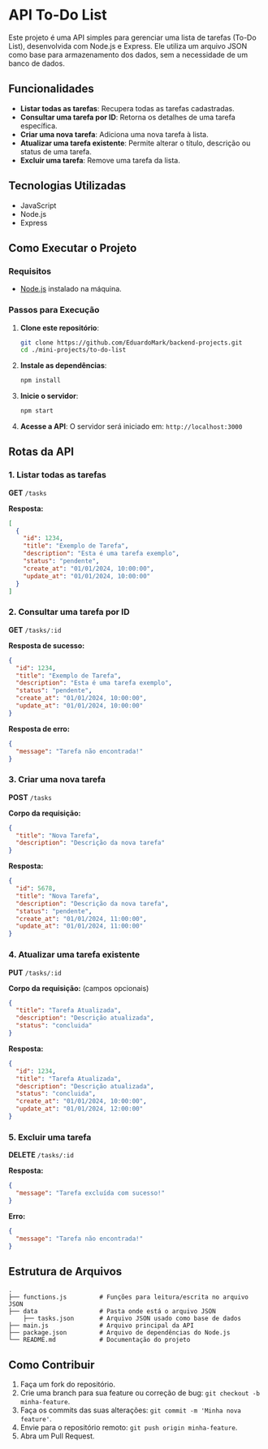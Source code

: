 # API To-Do List

Este projeto é uma API simples para gerenciar uma lista de tarefas (To-Do List), desenvolvida com Node.js e Express. Ele utiliza um arquivo JSON como base para armazenamento dos dados, sem a necessidade de um banco de dados.

## Funcionalidades

- **Listar todas as tarefas**: Recupera todas as tarefas cadastradas.
- **Consultar uma tarefa por ID**: Retorna os detalhes de uma tarefa específica.
- **Criar uma nova tarefa**: Adiciona uma nova tarefa à lista.
- **Atualizar uma tarefa existente**: Permite alterar o título, descrição ou status de uma tarefa.
- **Excluir uma tarefa**: Remove uma tarefa da lista.

## Tecnologias Utilizadas

- JavaScript
- Node.js
- Express

## Como Executar o Projeto

### Requisitos

- [Node.js](https://nodejs.org/) instalado na máquina.

### Passos para Execução

1. **Clone este repositório**:
   ```bash
   git clone https://github.com/EduardoMark/backend-projects.git
   cd ./mini-projects/to-do-list
   ```

2. **Instale as dependências**:
   ```bash
   npm install
   ```

3. **Inicie o servidor**:
   ```bash
   npm start
   ```

4. **Acesse a API**:
   O servidor será iniciado em: `http://localhost:3000`

## Rotas da API

### 1. Listar todas as tarefas
**GET** `/tasks`

**Resposta:**
```json
[
  {
    "id": 1234,
    "title": "Exemplo de Tarefa",
    "description": "Esta é uma tarefa exemplo",
    "status": "pendente",
    "create_at": "01/01/2024, 10:00:00",
    "update_at": "01/01/2024, 10:00:00"
  }
]
```

### 2. Consultar uma tarefa por ID
**GET** `/tasks/:id`

**Resposta de sucesso:**
```json
{
  "id": 1234,
  "title": "Exemplo de Tarefa",
  "description": "Esta é uma tarefa exemplo",
  "status": "pendente",
  "create_at": "01/01/2024, 10:00:00",
  "update_at": "01/01/2024, 10:00:00"
}
```

**Resposta de erro:**
```json
{
  "message": "Tarefa não encontrada!"
}
```

### 3. Criar uma nova tarefa
**POST** `/tasks`

**Corpo da requisição:**
```json
{
  "title": "Nova Tarefa",
  "description": "Descrição da nova tarefa"
}
```

**Resposta:**
```json
{
  "id": 5678,
  "title": "Nova Tarefa",
  "description": "Descrição da nova tarefa",
  "status": "pendente",
  "create_at": "01/01/2024, 11:00:00",
  "update_at": "01/01/2024, 11:00:00"
}
```

### 4. Atualizar uma tarefa existente
**PUT** `/tasks/:id`

**Corpo da requisição:** (campos opcionais)
```json
{
  "title": "Tarefa Atualizada",
  "description": "Descrição atualizada",
  "status": "concluida"
}
```

**Resposta:**
```json
{
  "id": 1234,
  "title": "Tarefa Atualizada",
  "description": "Descrição atualizada",
  "status": "concluida",
  "create_at": "01/01/2024, 10:00:00",
  "update_at": "01/01/2024, 12:00:00"
}
```

### 5. Excluir uma tarefa
**DELETE** `/tasks/:id`

**Resposta:**
```json
{
  "message": "Tarefa excluída com sucesso!"
}
```

**Erro:**
```json
{
  "message": "Tarefa não encontrada!"
}
```

## Estrutura de Arquivos

```
.
├── functions.js         # Funções para leitura/escrita no arquivo JSON
├── data                 # Pasta onde está o arquivo JSON
    ├── tasks.json       # Arquivo JSON usado como base de dados
├── main.js              # Arquivo principal da API
├── package.json         # Arquivo de dependências do Node.js
└── README.md            # Documentação do projeto
```

## Como Contribuir

1. Faça um fork do repositório.
2. Crie uma branch para sua feature ou correção de bug: `git checkout -b minha-feature`.
3. Faça os commits das suas alterações: `git commit -m 'Minha nova feature'`.
4. Envie para o repositório remoto: `git push origin minha-feature`.
5. Abra um Pull Request.